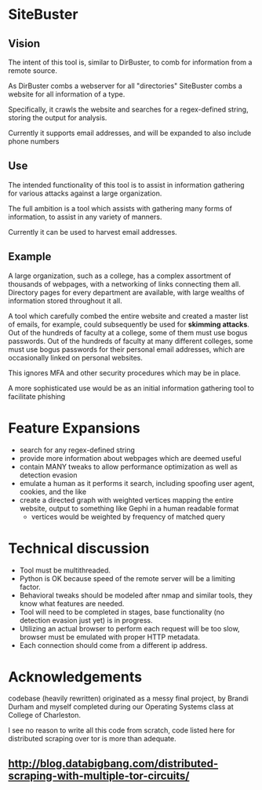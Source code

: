 # SiteBuster


## Vision
The intent of this tool is, similar to DirBuster, to comb for information from a remote source.

As DirBuster combs a webserver for all "directories"
SiteBuster combs a website for all information of a type.

Specifically, it crawls the website and searches for a regex-defined string, storing the output for analysis.

Currently it supports email addresses, and will be expanded to also include phone numbers

## Use 

The intended functionality of this tool is to assist in information gathering for various attacks against a large organization.

The full ambition is a tool which assists with gathering many forms of information, to assist in any variety of manners.

Currently it can be used to harvest email addresses.

## Example

A large organization, such as a college, has a complex assortment of thousands of webpages, with a networking of links connecting them all. Directory pages for every department are available, with large wealths of information stored throughout it all.

A tool which carefully combed the entire website and created a master list of emails, for example, could subsequently be used for **skimming attacks**. Out of the hundreds of faculty at a college, some of them must use bogus passwords. Out of the hundreds of faculty at many different colleges, some must use bogus passwords for their personal email addresses, which are occasionally linked on personal websites.

This ignores MFA and other security procedures which may be in place.

A more sophisticated use would be as an initial information gathering tool to facilitate phishing


# Feature Expansions

- search for any regex-defined string
- provide more information about webpages which are deemed useful
- contain MANY tweaks to allow performance optimization as well as detection evasion
- emulate a human as it performs it search, including spoofing user agent, cookies, and the like
- create a directed graph with weighted vertices mapping the entire website, output to something like Gephi in a human readable format
    - vertices would be weighted by frequency of matched query

# Technical discussion

- Tool must be multithreaded.
- Python is OK because speed of the remote server will be a limiting factor.
- Behavioral tweaks should be modeled after nmap and similar tools, they know what features are needed.
- Tool will need to be completed in stages, base functionality (no detection evasion just yet) is in progress.
- Utilizing an actual browser to perform each request will be too slow, browser must be emulated with proper HTTP metadata.
- Each connection should come from a different ip address.

# Acknowledgements

codebase (heavily rewritten) originated as a messy final project, by Brandi Durham and myself completed during our Operating Systems class at College of Charleston.

I see no reason to write all this code from scratch, code listed here for distributed scraping over tor is more than adequate.

http://blog.databigbang.com/distributed-scraping-with-multiple-tor-circuits/
-

